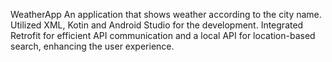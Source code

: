 WeatherApp
An application that shows weather according to the city name. Utilized XML, Kotin and Android Studio for the development. Integrated Retrofit for efficient API communication and a local API for location-based search, enhancing the user experience.

